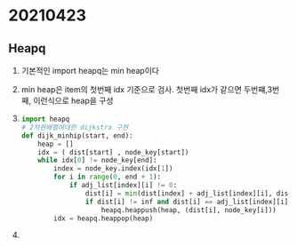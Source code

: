 # 20210423



## Heapq



1. 기본적인 import heapq는 min heap이다

2. min heap은 item의 첫번째 idx 기준으로 검사. 첫번째 idx가 같으면 두번쨰,3번째, 이런식으로 heap을 구성

3. ```python
   import heapq
   # 2차원배열에대한 dijkstra 구현
   def dijk_minhip(start, end):
       heap = []
       idx = ( dist[start] , node_key[start])
       while idx[0] != node_key[end]:
           index = node_key.index(idx[1])
           for i in range(0, end + 1):
               if adj_list[index][i] != 0:
                   dist[i] = min(dist[index] + adj_list[index][i], dist[i])
                   if dist[i] != inf and dist[i] == adj_list[index][i] + dist[index]:
                       heapq.heappush(heap, (dist[i], node_key[i]))
           idx = heapq.heappop(heap)
   
   ```

4. 
